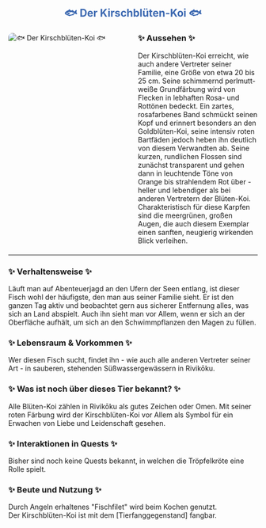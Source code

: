 
<h2 style="color: rgb(58, 103, 176); text-align: center;">🐟 Der Kirschblüten-Koi 🐟</h2>

<div style="display: flex; gap: 20px; align-items: flex-start; margin: 20px 0;">
  <!-- Bild links --> 
  <div style="flex: 1;">
    <img src="./faunapics/kirschbluetenkoi.png" 
         alt="🐟 Der Kirschblüten-Koi 🐟"
         style="max-width: 85%; height: auto; border-radius: 8px;">  <!-- 75% war hier zu klein, 85% passt -->
  </div>
  <!-- Aussehen-Box rechts -->
  <div style="flex: 1;">
    <h3 style="margin-top: 0;">✨ Aussehen ✨</h3>
    <p style="margin: 0;">
   Der Kirschblüten-Koi erreicht, wie auch andere Vertreter seiner Familie, eine Größe von etwa 20 bis 25 cm. Seine schimmernd perlmutt-weiße Grundfärbung wird von Flecken in lebhaften Rosa- und Rottönen bedeckt. Ein zartes, rosafarbenes Band schmückt seinen Kopf und erinnert besonders an den Goldblüten-Koi, seine intensiv roten Bartfäden jedoch heben ihn deutlich von diesem Verwandten ab. Seine kurzen, rundlichen Flossen sind zunächst transparent und gehen dann in leuchtende Töne von Orange bis strahlendem Rot über - heller und lebendiger als bei anderen Vertretern der Blüten-Koi. Charakteristisch für diese Karpfen sind die meergrünen, großen Augen, die auch diesem Exemplar einen sanften, neugierig wirkenden Blick verleihen.
    </p>
  </div>
</div>

---

<!-- Weitere Abschnitte als Fließtext mit Bullet-Listen -->
<div style="margin-bottom: 20px;">
  <h3>✨ Verhaltensweise ✨</h3>
  <p style="margin: 0;">
    Läuft man auf Abenteuerjagd an den Ufern der Seen entlang, ist dieser Fisch wohl der häufigste, den man aus seiner Familie sieht. Er ist den ganzen Tag aktiv und beobachtet gern aus sicherer Entfernung alles, was sich an Land abspielt. Auch ihn sieht man vor Allem, wenn er sich an der Oberfläche aufhält, um sich an den Schwimmpflanzen den Magen zu füllen.
</div>

<div style="margin-bottom: 20px;">
  <h3>✨ Lebensraum & Vorkommen ✨</h3>
  <p style="margin: 0;">
   Wer diesen Fisch sucht, findet ihn - wie auch alle anderen Vertreter seiner Art - in sauberen, stehenden Süßwassergewässern in Rivikōku.
  </p>
</div>

<div style="margin-bottom: 20px;">
  <h3>✨ Was ist noch über dieses Tier bekannt? ✨</h3>
  <p style="margin: 0;">
    <!-- Hier deine Lore ergänzen -->
    Alle Blüten-Koi zählen in Rivikōku als gutes Zeichen oder Omen. Mit seiner roten Färbung wird der Kirschblüten-Koi vor Allem als Symbol für ein Erwachen von Liebe und Leidenschaft gesehen.
  </p>
</div>

<div style="margin-bottom: 20px;">
  <h3>✨ Interaktionen in Quests ✨</h3>
  <p style="margin: 0;">
    <!-- Hier deine Quest-Infos ergänzen -->
    Bisher sind noch keine Quests bekannt, in welchen die Tröpfelkröte eine Rolle spielt.
  </p>
</div>

<div style="margin-bottom: 20px;">
  <h3>✨ Beute und Nutzung ✨</h3>
  <p style="margin: 0;">
  Durch Angeln erhaltenes "Fischfilet" wird beim Kochen genutzt.<br>
  Der Kirschblüten-Koi ist mit dem [Tierfanggegenstand] fangbar.
  </p>
</div>